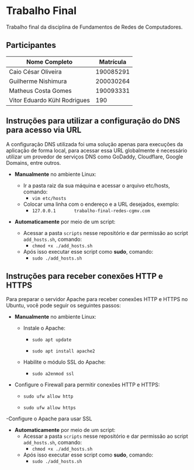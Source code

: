 # Trabalho Final

Trabalho final da disciplina de Fundamentos de Redes de Computadores.

## Participantes

Nome Completo | Matrícula |
------------- | --------- |
Caio César Oliveira | 190085291 |
Guilherme Nishimura | 200030264 |
Matheus Costa Gomes | 190093331 |
Vitor Eduardo Kühl Rodrigues | 190 |

## Instruções para utilizar a configuração do DNS para acesso via URL

A configuração DNS utilizada foi uma solução apenas para execuções da aplicação de forma local, para acessar essa URL globalmente é necessário utilizar um provedor de serviços DNS como GoDaddy, Cloudflare, Google Domains, entre outros. 

- **Manualmente** no ambiente Linux:
  - Ir a pasta raiz da sua máquina e acessar o arquivo etc/hosts, comando:
    - `vim etc/hosts`
  - Colocar uma linha com o endereço e a URL desejados, exemplo:
    - `127.0.0.1       trabalho-final-redes-cgmv.com`

- **Automaticamente** por meio de um script:
  - Acessar a pasta `scripts` nesse repositório e dar permissão ao script `add_hosts.sh`, comando:
    - `chmod +x ./add_hosts.sh`
  - Após isso executar esse script como **sudo**, comando:
      - `sudo ./add_hosts.sh` 
## Instruções para receber conexões HTTP e HTTPS

Para preparar o servidor Apache para receber conexões HTTP e HTTPS no Ubuntu, você pode seguir os seguintes passos:
- **Manualmente** no ambiente Linux:
  
  - Instale o Apache:
    
    - `sudo apt update`
    
    - `sudo apt install apache2`
    
  - Habilite o módulo SSL do Apache:
    
    - `sudo a2enmod ssl`
   
- Configure o Firewall para permitir conexões HTTP e HTTPS:

     - `sudo ufw allow http`
    
    - `sudo ufw allow https`
 
 -Configure o Apache para usar SSL


- **Automaticamente** por meio de um script:
  - Acessar a pasta `scripts` nesse repositório e dar permissão ao script `add_hosts.sh`, comando:
    - `chmod +x ./add_hosts.sh`
  - Após isso executar esse script como **sudo**, comando:
      - `sudo ./add_hosts.sh` 


